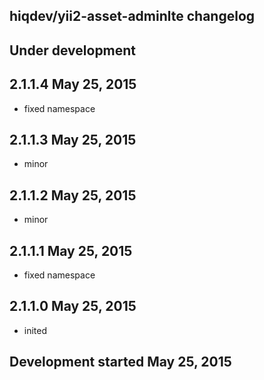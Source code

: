 hiqdev/yii2-asset-adminlte changelog
------------------------------------

## Under development


## 2.1.1.4 May 25, 2015

- fixed namespace

## 2.1.1.3 May 25, 2015

- minor

## 2.1.1.2 May 25, 2015

- minor

## 2.1.1.1 May 25, 2015

- fixed namespace

## 2.1.1.0 May 25, 2015

- inited

## Development started May 25, 2015

